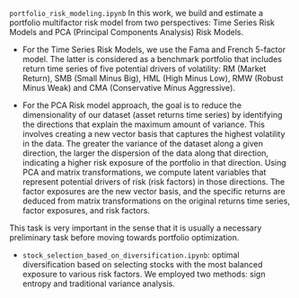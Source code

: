 `portfolio_risk_modeling.ipynb`
In this work, we build and estimate a portfolio multifactor risk  model from two perspectives: Time Series Risk Models and PCA (Principal Components Analysis) Risk Models.

- For the Time Series Risk Models, we use the Fama and French 5-factor model. The latter is considered as a benchmark portfolio that includes return time series of five potential drivers of volatility: RM (Market Return), SMB (Small Minus Big), HML (High Minus Low), RMW (Robust Minus Weak) and CMA (Conservative Minus Aggressive). 

- For the PCA Risk model approach, the goal is to reduce the dimensionality of our dataset (asset returns time series) by identifying the directions that explain the maximum amount of variance. This involves creating a new vector basis that captures the highest volatility in the data. The greater the variance of the dataset along a given direction, the larger the dispersion of the data along that direction, indicating a higher risk exposure of the portfolio in that direction. Using PCA and matrix transformations, we compute latent variables that represent potential drivers of risk (risk factors) in those directions. The factor exposures are the new vector basis, and the specific returns are deduced from matrix transformations on the original returns time series, factor exposures, and risk factors.


This task is very important in the sense that it is usually a necessary preliminary task before moving towards portfolio optimization.


- `stock_selection_based_on_diversification.ipynb`:  optimal diversification based on selecting stocks with the most balanced exposure to various risk factors. We employed two methods: sign entropy and traditional variance analysis.
